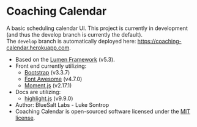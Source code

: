 # Coaching Calendar

A basic scheduling calendar UI. This project is currently in development (and thus the develop branch is currently the default).
<br />
The `develop` branch is automatically deployed here: <https://coaching-calendar.herokuapp.com>.
<br />
* Based on the [Lumen Framework](https://lumen.laravel.com/) (v5.3).
* Front end currently utilizing: 
    * [Bootstrap](http://getbootstrap.com/) (v3.3.7)
    * [Font Awesome](http://fontawesome.io/) (v4.7.0)
    * [Moment.js](http://momentjs.com/) (v2.17.1)
* Docs are utilizing:
    * [highlight.js](https://highlightjs.org/) (v9.9.0)
* Author: BlueSalt Labs - Luke Sontrop
* Coaching Calendar is open-sourced software licensed under the [MIT license](http://opensource.org/licenses/MIT).
